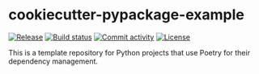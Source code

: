 # cookiecutter-pypackage-example

[![Release](https://img.shields.io/github/v/release/xdurana/cookiecutter-pypackage-example)](https://img.shields.io/github/v/release/xdurana/cookiecutter-pypackage-example)
[![Build status](https://img.shields.io/github/workflow/status/xdurana/cookiecutter-pypackage-example/merge-to-main)](https://img.shields.io/github/workflow/status/xdurana/cookiecutter-pypackage-example/merge-to-main)
[![Commit activity](https://img.shields.io/github/commit-activity/m/xdurana/cookiecutter-pypackage-example)](https://img.shields.io/github/commit-activity/m/xdurana/cookiecutter-pypackage-example)
[![License](https://img.shields.io/github/license/xdurana/cookiecutter-pypackage-example)](https://img.shields.io/github/license/xdurana/cookiecutter-pypackage-example)

This is a template repository for Python projects that use Poetry for their dependency management.